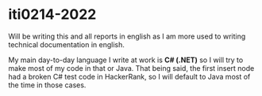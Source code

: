 # iti0214-2022

Will be writing this and all reports in english as I am more used to writing technical documentation in english.

My main day-to-day language I write at work is **C# (.NET)** so I will try to make most of my code in that or Java. That
being said, the first insert node had a broken C# test code in HackerRank, so I will default to Java most of the time in
those cases.